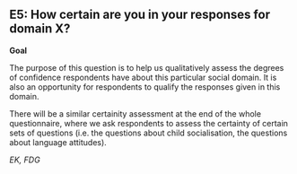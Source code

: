 
## E5: How certain are you in your responses for domain X?



**Goal**

The purpose of this question is to help us qualitatively assess the degrees of confidence respondents have about this particular social domain. It is also an opportunity for respondents to qualify the responses given in this domain.



There will be a similar certainity assessment at the end of the whole questionnaire, where we ask respondents to assess the certainty of certain sets of questions (i.e. the questions about child socialisation, the questions about language attitudes).



*EK, FDG*
